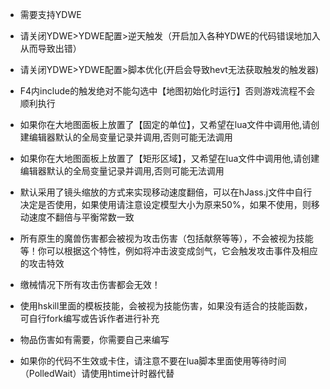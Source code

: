 
 * 需要支持YDWE

 * 请关闭YDWE>YDWE配置>逆天触发（开启加入各种YDWE的代码错误地加入从而导致出错）

 * 请关闭YDWE>YDWE配置>脚本优化(开启会导致hevt无法获取触发的触发器)

 * F4内include的触发绝对不能勾选中【地图初始化时运行】否则游戏流程不会顺利执行

 * 如果你在大地图面板上放置了【固定的单位】，又希望在lua文件中调用他,请创建编辑器默认的全局变量记录并调用,否则可能无法调用

 * 如果你在大地图面板上放置了【矩形区域】，又希望在lua文件中调用他,请创建编辑器默认的全局变量记录并调用,否则可能无法调用

 * 默认采用了镜头缩放的方式来实现移动速度翻倍，可以在hJass.j文件中自行决定是否使用，如果使用请注意设定模型大小为原来50%，如果不使用，则移动速度不翻倍与平衡常数一致

 * 所有原生的魔兽伤害都会被视为攻击伤害（包括献祭等等），不会被视为技能等！你可以根据这个特性，例如将冲击波变成剑气，它会触发攻击事件及相应的攻击特效

 * 缴械情况下所有攻击伤害都会无效！

 * 使用hskill里面的模板技能，会被视为技能伤害，如果没有适合的技能函数，可自行fork编写或告诉作者进行补充

 * 物品伤害如有需要，你需要自己来编写

 * 如果你的代码不生效或卡住，请注意不要在lua脚本里面使用等待时间（PolledWait）请使用htime计时器代替
